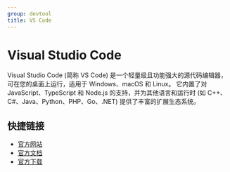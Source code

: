 ```yaml
---
group: devtool
title: VS Code
---
```


# Visual Studio Code

Visual Studio Code (简称 VS Code) 是一个轻量级且功能强大的源代码编辑器，可在您的桌面上运行，适用于 Windows、macOS 和 Linux。 它内置了对 JavaScript、TypeScript 和 Node.js 的支持，并为其他语言和运行时 (如 C++、C#、Java、Python、PHP、Go、.NET) 提供了丰富的扩展生态系统。

## 快捷链接

- [官方网站](https://code.visualstudio.com/)
- [官方文档](https://code.visualstudio.com/docs)
- [官方下载](https://code.visualstudio.com/download)
